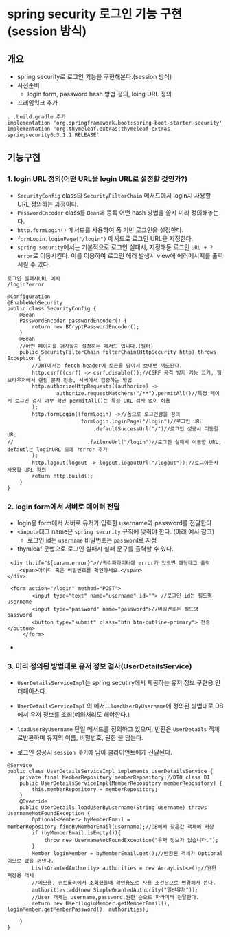 # spring security 로그인 기능 구현(session 방식)

## 개요
- spring security로 로그인 기능을 구현해본다.(session 방식)
- 사전준비
  - login form, password hash 방법 정의, loing URL 정의
- 프레임워크 추가
```
...build.gradle 추가
implementation 'org.springframework.boot:spring-boot-starter-security'
implementation 'org.thymeleaf.extras:thymeleaf-extras-springsecurity6:3.1.1.RELEASE'

```
## 기능구현
### 1. login URL 정의(어떤 URL을 login URL로 설정할 것인가?)
- `SecurityConfig` class의 `SecurityFilterChain` 메서드에서 login시 사용할 URL 정의하는 과정이다.
- `PasswordEncoder` class를 `Bean`에 등록 어떤 hash 방법을 쓸지 미리 정의해놓는다.
- `http.formLogin()` 메서드를 사용하여 폼 기반 로그인을 설정한다.
- `formLogin.loginPage("/login")` 메서드로 로그인 URL을 지정한다.
- `spring security`에서는 기본적으로 로그인 실패시, 지정해둔 로그인 `URL + ?error`로 이동시킨다. 이를 이용하여 로그인 에러 발생시 view에 에러메시지를 출력시킬 수 있다.
```
로그인 실패시URL 예시
/login?error
```

```
@Configuration
@EnableWebSecurity
public class SecurityConfig {
    @Bean
    PasswordEncoder passwordEncoder() {
        return new BCryptPasswordEncoder();
    }
    @Bean
    //어떤 페이지를 검사할지 설정하는 메서드 입니다.(필터)
    public SecurityFilterChain filterChain(HttpSecurity http) throws Exception {
        //JWT에서는 fetch header에 토큰을 담아서 보내면 꺼도된다.
        http.csrf((csrf) -> csrf.disable());//CSRF 공격 방지 기능 끄기, 웹브라우저에서 랜덤 문자 전송, 서버에서 검증하는 방법
        http.authorizeHttpRequests((authorize) ->
                authorize.requestMatchers("/**").permitAll()//특정 페이지 로그인 검사 여부 확인 permitAll()는 특정 URL 검사 없이 허용
        );
        http.formLogin((formLogin) ->//폼으로 로그인함을 정의
                        formLogin.loginPage("/login")//로그인 URL
                            .defaultSuccessUrl("/")//로그인 성공시 이동할 URL
//                        .failureUrl("/login")//로그인 실패시 이동할 URL, defautl는 loginURL 뒤에 ?error 추가
        );
        http.logout(logout -> logout.logoutUrl("/logout"));//로그아웃시 사용할 URL 정의
        return http.build();
    }
}
```
### 2. login form에서 서버로 데이터 전달 
- login용 form에서 서버로 유저가 입력한 username과 password를 전달한다
-  `<input>`태그 name은 `spring security` 규칙에 맞춰야 한다. (아래 예시 참고)
   -  로그인 id는 `username` 비밀번호는 `password`로 지정
- thymleaf 문법으로 로그인 실패시 실패 문구를 출력할 수 있다.
```
 <div th:if="${param.error}">//쿼리파라미터에 error가 있으면 해당태그 출력
    <span>아이디 혹은 비밀번호를 확인하세요.</span>
</div>

 <form action="/login" method="POST">
        <input type="text" name="username" id=""> //로그인 id는 필드명 username
        <input type="password" name="password">//비밀번호는 필드명 password
        <button type="submit" class="btn btn-outline-primary"> 전송</button>
     </form>
```
- 
### 3. 미리 정의된 방법대로 유저 정보 검사(UserDetailsService)
- `UserDetailsServiceImpl`는 spring secutiry에서 제공하는 유저 정보 구현용 인터페이스다.
- `UserDetailsServiceImpl` 의 메서드`loadUserByUsername`에 정의된 방법대로 DB에서 유저 정보를 조회(예외처리도 해야한다.)

- `loadUserByUsername` 단일 메서드를 정의하고 있으며, 반환은 `UserDetails` 객체로반환하며 유저의 이름, 비밀번호, 권한 을 담는다.
- 로그인 성공시 `session 쿠키`에 담아 클라이언트에게 전달된다.
```
@Service
public class UserDetailsServiceImpl implements UserDetailsService {
    private final MemberRepository memberRepository;//DTO class DI
    public UserDetailsServiceImpl(MemberRepository memberRepository) {
        this.memberRepository = memberRepository;
    }
    @Override
    public UserDetails loadUserByUsername(String username) throws UsernameNotFoundException {
        Optional<Member> byMemberEmail = memberRepository.findByMemberEmail(username);//DB에서 찾은값 객체에 저장
        if (byMemberEmail.isEmpty()){
            throw new UsernameNotFoundException("유저 정보가 없습니다.");
        }
        Member loginMember = byMemberEmail.get();//반환된 객체가 Optional이므로 값을 꺼낸다.
        List<GrantedAuthority> authorities = new ArrayList<>();//권한 저장용 객체
        //메모용, 컨트롤러에서 조회했을때 확인용도로 사용 조건문으로 변경해서 쓴다.
        authorities.add(new SimpleGrantedAuthority("일반유저"));
        //User 객체는 username,password,권한 순으로 파라미터 전달한다.
        return new User(loginMember.getMemberEmail(), loginMember.getMemberPassword(), authorities);

    }
}  
```